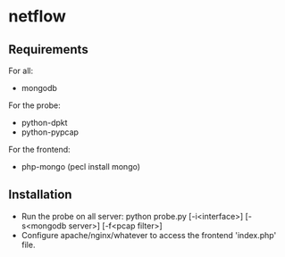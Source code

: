 netflow
=======

Requirements
------------

For all:

- mongodb

For the probe:

- python-dpkt
- python-pypcap

For the frontend:

- php-mongo (pecl install mongo)

Installation
------------

- Run the probe on all server: python probe.py [-i&lt;interface&gt;] [-s&lt;mongodb server&gt;] [-f&lt;pcap filter&gt;]
- Configure apache/nginx/whatever to access the frontend 'index.php' file.
